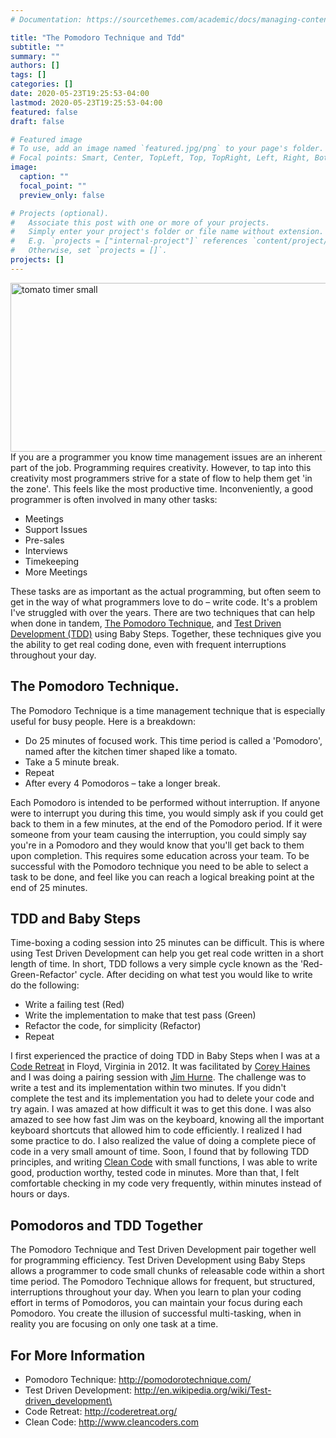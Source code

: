 ```yaml
---
# Documentation: https://sourcethemes.com/academic/docs/managing-content/

title: "The Pomodoro Technique and Tdd"
subtitle: ""
summary: ""
authors: []
tags: []
categories: []
date: 2020-05-23T19:25:53-04:00
lastmod: 2020-05-23T19:25:53-04:00
featured: false
draft: false

# Featured image
# To use, add an image named `featured.jpg/png` to your page's folder.
# Focal points: Smart, Center, TopLeft, Top, TopRight, Left, Right, BottomLeft, Bottom, BottomRight.
image:
  caption: ""
  focal_point: ""
  preview_only: false

# Projects (optional).
#   Associate this post with one or more of your projects.
#   Simply enter your project's folder or file name without extension.
#   E.g. `projects = ["internal-project"]` references `content/project/deep-learning/index.md`.
#   Otherwise, set `projects = []`.
projects: []
---
```

<a href="https://flic.kr/p/8zD2NQ"><img class="alignnone wp-image-294 size-full" src="https://jasonjolley.com/blog/wp-content/uploads/2014/10/tomato-timer-small.jpg" alt="tomato timer small" width="640" height="270"></a>
If you are a programmer you know time management issues are an inherent part of the job. Programming requires creativity. However, to tap into this creativity most programmers strive for a state of flow to help them get 'in the zone'. This feels like the most productive time. Inconveniently, a good programmer is often involved in many other tasks: <span style="font-size: 12pt;">
</span>
<ul>
 	<li>Meetings</li>
 	<li>Support Issues</li>
 	<li>Pre-sales</li>
 	<li>Interviews</li>
 	<li>Timekeeping</li>
 	<li>More Meetings</li>
</ul>
These tasks are as important as the actual programming, but often seem to get in the way of what programmers love to do – write code. It's a problem I've struggled with over the years. There are two techniques that can help when done in tandem, <a href="http://pomodorotechnique.com/">The Pomodoro Technique</a>, and <a href="http://en.wikipedia.org/wiki/Test-driven_development">Test Driven Development (TDD)</a> using Baby Steps. Together, these techniques give you the ability to get real coding done, even with frequent interruptions throughout your day.
<h2>The Pomodoro Technique.</h2>
The Pomodoro Technique is a time management technique that is especially useful for busy people. Here is a breakdown:
<ul>
 	<li>Do 25 minutes of focused work. This time period is called a 'Pomodoro', named after the kitchen timer shaped like a tomato.</li>
 	<li>Take a 5 minute break.</li>
 	<li>Repeat</li>
 	<li>After every 4 Pomodoros – take a longer break.</li>
</ul>
Each Pomodoro is intended to be performed without interruption. If anyone were to interrupt you during this time, you would simply ask if you could get back to them in a few minutes, at the end of the Pomodoro period. If it were someone from your team causing the interruption, you could simply say you're in a Pomodoro and they would know that you'll get back to them upon completion. This requires some education across your team. To be successful with the Pomodoro technique you need to be able to select a task to be done, and feel like you can reach a logical breaking point at the end of 25 minutes.
<h2>TDD and Baby Steps</h2>
Time-boxing a coding session into 25 minutes can be difficult. This is where using Test Driven Development can help you get real code written in a short length of time. In short, TDD follows a very simple cycle known as the 'Red-Green-Refactor' cycle. After deciding on what test you would like to write do the following:
<ul>
 	<li>Write a failing test (Red)</li>
 	<li>Write the implementation to make that test pass (Green)</li>
 	<li>Refactor the code, for simplicity (Refactor)</li>
 	<li>Repeat</li>
</ul>
I first experienced the practice of doing TDD in Baby Steps when I was at a <a href="http://coderetreat.org/">Code Retreat</a> in Floyd, Virginia in 2012. It was facilitated by <a href="http://articles.coreyhaines.com/">Corey Haines</a> and I was doing a pairing session with <a href="https://twitter.com/jthurne">Jim Hurne</a>. The challenge was to write a test and its implementation within two minutes. If you didn't complete the test and its implementation you had to delete your code and try again. I was amazed at how difficult it was to get this done. I was also amazed to see how fast Jim was on the keyboard, knowing all the important keyboard shortcuts that allowed him to code efficiently. I realized I had some practice to do. I also realized the value of doing a complete piece of code in a very small amount of time. Soon, I found that by following TDD principles, and writing <a href="http://www.cleancoders.com">Clean Code</a> with small functions, I was able to write good, production worthy, tested code in minutes. More than that, I felt comfortable checking in my code very frequently, within minutes instead of hours or days.
<h2>Pomodoros and TDD Together</h2>
The Pomodoro Technique and Test Driven Development pair together well for programming efficiency. Test Driven Development using Baby Steps allows a programmer to code small chunks of releasable code within a short time period. The Pomodoro Technique allows for frequent, but structured, interruptions throughout your day. When you learn to plan your coding effort in terms of Pomodoros, you can maintain your focus during each Pomodoro. You create the illusion of successful multi-tasking, when in reality you are focusing on only one task at a time.
<h2>For More Information</h2>
<ul>
 	<li>Pomodoro Technique: <a href="http://pomodorotechnique.com/">http://pomodorotechnique.com/</a></li>
 	<li>Test Driven Development: <a href="http://en.wikipedia.org/wiki/Test-driven_development\">http://en.wikipedia.org/wiki/Test-driven_development\</a></li>
 	<li>Code Retreat: <a href="http://coderetreat.org/">http://coderetreat.org/</a></li>
 	<li>
<div>Clean Code: <a href="http://www.cleancoders.com">http://www.cleancoders.com</a></div>
&nbsp;</li>
</ul>
&nbsp;
